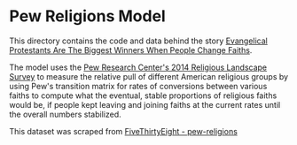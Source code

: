 # Pew Religions Model

This directory contains the code and data behind the story [Evangelical Protestants Are The Biggest Winners When People Change Faiths](http://fivethirtyeight.com/datalab/evangelical-protestants-are-the-biggest-winners-when-people-change-faiths/).

The model uses the [Pew Research Center's 2014 Religious Landscape Survey](http://www.pewforum.org/2015/05/12/americas-changing-religious-landscape/) to measure the relative pull of different American religious groups by using Pew's transition matrix for rates of conversions between various faiths to compute what the eventual, stable proportions of religious faiths would be, if people kept leaving and joining faiths at the current rates until the overall numbers stabilized.

This dataset was scraped from [FiveThirtyEight - pew-religions](https://github.com//fivethirtyeight/data/tree/master/pew-religions)